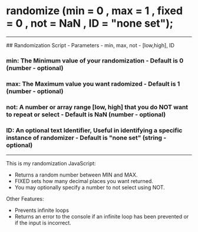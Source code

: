 # randomize (min = 0 , max = 1 , fixed = 0 , not = NaN , ID = "none set");
<hr/>
## Randomization Script - Parameters - min, max, not - [low,high], ID

### min: The Minimum value of your randomization - Default is 0 (number - optional)

### max: The Maximum value you want radomized - Default is 1 (number - optional)

### not: A number or array range [low, high] that you do NOT want to repeat or select - Default is NaN (number - optional)

### ID: An optional text Identifier, Useful in identifying a specific instance of randomizer - Default is "none set" (string - optional)
<hr/>

This is my randomization JavaScript: 
* Returns a random number between MIN and MAX.
* FIXED sets how many decimal places you want returned.
* You may optionally specify a number to not select using NOT.

Other Features:
* Prevents infinite loops
* Returns an error to the console if an infinite loop has been prevented or if the input is incorrect. 
